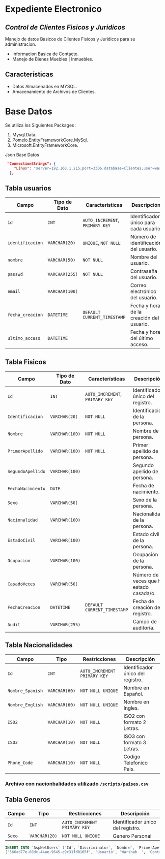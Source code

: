 
# Expediente Electronico
## _Control de Clientes Fisicos y Juridicos_
Manejo de datos Basicos de Clientes Fisicos y Juridicos para su administracion.
- Informacion Basica de Contacto.
- Manejo de Bienes Muebles | Inmuebles.

## Características
- Datos Almacenados en MYSQL.
- Amacenamiento de Archivos de Clientes.


# Base Datos

Se utiliza los Siguientes Packages :

1. Mysql.Data.
2. Pomelo.EntityFrameworkCore.MySql.
3. Microsoft.EntityFrameworkCore.

Json Base Datos

```json
 "ConnectionStrings": {
    "Linux": "server=192.168.1.215;port=3306;database=Clientes;user=warco;password=090485"
  },
```


## Tabla usuarios 
| Campo                  | Tipo de Dato       | Características                    | Descripción                             |
|------------------------|--------------------|------------------------------------|-----------------------------------------|
| `id`                   | `INT`              | `AUTO_INCREMENT`, `PRIMARY KEY`    | Identificador único para cada usuario.  |
| `identificacion`       | `VARCHAR(20)`      | `UNIQUE`, `NOT NULL`               | Número de identificación del usuario.   |
| `nombre`               | `VARCHAR(50)`      | `NOT NULL`                         | Nombre del usuario.                     |
| `passwd`               | `VARCHAR(255)`     | `NOT NULL`                         | Contraseña del usuario.                 |
| `email`                | `VARCHAR(100)`     |                                    | Correo electrónico del usuario.         |
| `fecha_creacion`       | `DATETIME`         | `DEFAULT CURRENT_TIMESTAMP`        | Fecha y hora de la creación del usuario.|
| `ultimo_acceso`        | `DATETIME`         |                                    | Fecha y hora del último acceso.         |

## Tabla Fisicos
| Campo             | Tipo de Dato          | Características                 | Descripción                                  |
|-------------------|-----------------------|---------------------------------|----------------------------------------------|
| `Id`              | `INT`                 | `AUTO_INCREMENT`, `PRIMARY KEY` | Identificador único del registro.            |
| `Identificacion`  | `VARCHAR(20)`         | `NOT NULL`                      | Identificación de la persona.                |
| `Nombre`          | `VARCHAR(100)`        | `NOT NULL`                      | Nombre de la persona.                        |
| `PrimerApellido`  | `VARCHAR(100)`        | `NOT NULL`                      | Primer apellido de la persona.               |
| `SegundoApellido` | `VARCHAR(100)`        |                                 | Segundo apellido de la persona.              |
| `FechaNacimiento` | `DATE`                |                                 | Fecha de nacimiento.                         |
| `Sexo`            | `VARCHAR(50)`         |                                 | Sexo de la persona.                          |
| `Nacionalidad`    | `VARCHAR(100)`        |                                 | Nacionalidad de la persona.                  |
| `EstadoCivil`     | `VARCHAR(100)`        |                                 | Estado civil de la persona.                  |
| `Ocupacion`       | `VARCHAR(100)`        |                                 | Ocupación de la persona.                     |
| `CasadoVeces`     | `VARCHAR(50)`         |                                 | Número de veces que ha estado casada/o.      |
| `FechaCreacion`   | `DATETIME`            | `DEFAULT CURRENT_TIMESTAMP`     | Fecha de creación del registro.              |
| `Audit`           | `VARCHAR(255)`        |                                 | Campo de auditoría.                          |

## Tabla Nacionalidades
| Campo            | Tipo                    | Restricciones                | Descripción                                  |
| --------------   |   --------------------- | --------------------------   |--------------------------------------------- |
| `Id`             | `INT`                   | `AUTO_INCREMENT PRIMARY KEY` | Identificador único del registro.            |
| `Nombre_Spanish` | `VARCHAR(60)`           | `NOT NULL UNIQUE`            | Nombre en Español.                           |
| `Nombre_English` | `VARCHAR(60)`           | `NOT NULL UNIQUE`            | Nombre en Ingles.                            |
| `ISO2`           | `VARCHAR(10)`           | `NOT NULL`                   | ISO2 con formato 2 Letras.                   |  
| `ISO3`           | `VARCHAR(10)`           | `NOT NULL`                   | ISO3 con formato 3 Letras.                   |
| `Phone_Code`     | `VARCHAR(10)`           | `NOT NULL`                   | Codigo Telefonico Pais.                      |

### Archivo con nacionbalidades utilizado `/scripts/paises.csv`

## Tabla Generos
| Campo            | Tipo                    | Restricciones                | Descripción                                  |
| --------------   |   --------------------- | --------------------------   |--------------------------------------------- |
| `Id`             | `INT`                   | `AUTO_INCREMENT PRIMARY KEY` | Identificador único del registro.            |
| `Sexo`           | `VARCHAR(20)`           | `NOT NULL UNIQUE`            | Genero Personal                              |


```sql
INSERT INTO `AspNetUsers` (`Id`, `Discriminator`, `Nombre`, `PrimerApellido`, `SegundoApellido`, `Telefono`, `Estado`, `UserName`, `NormalizedUserName`, `Email`, `NormalizedEmail`, `EmailConfirmed`, `PasswordHash`, `SecurityStamp`, `ConcurrencyStamp`, `PhoneNumber`, `PhoneNumberConfirmed`, `TwoFactorEnabled`, `LockoutEnd`, `LockoutEnabled`, `AccessFailedCount`) VALUES
('566ad77e-08dc-44ae-9645-c9c31fd0165f', 'Usuario', 'Warshab  ', 'Contreras', 'Bustos', '+50687187484', 0, 'warshab.contreras@gmail.com', 'WARSHAB.CONTRERAS@GMAIL.COM', 'warshab.contreras@gmail.com', 'WARSHAB.CONTRERAS@GMAIL.COM', 0, 'AQAAAAIAAYagAAAAECy3JOtYB2TSmaEVoNgpvsrrWBq652tZNwRVnTzvZhZMUHWu6x3PErvp2B1HEjRZvA==', 'L62VJ3EBCMNMQ34YOS6X7LHCNIX3SZQR', 'ab12f0f5-6777-4ed2-b839-92846eb87a99', NULL, 0, 0, NULL, 1, 0);
```
